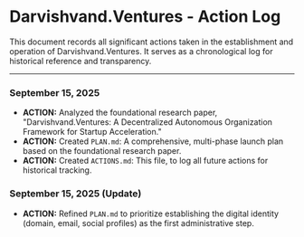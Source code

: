 # Darvishvand.Ventures - Action Log

This document records all significant actions taken in the establishment and operation of Darvishvand.Ventures. It serves as a chronological log for historical reference and transparency.

---

### September 15, 2025

*   **ACTION:** Analyzed the foundational research paper, "Darvishvand.Ventures: A Decentralized Autonomous Organization Framework for Startup Acceleration."
*   **ACTION:** Created `PLAN.md`: A comprehensive, multi-phase launch plan based on the foundational research paper.
*   **ACTION:** Created `ACTIONS.md`: This file, to log all future actions for historical tracking.

### September 15, 2025 (Update)

*   **ACTION:** Refined `PLAN.md` to prioritize establishing the digital identity (domain, email, social profiles) as the first administrative step.